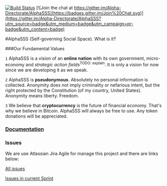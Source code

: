 [![Build Status](https://travis-ci.org/Alpha-Directorate/AlphaSSS.svg?branch=master)](https://travis-ci.org/Alpha-Directorate/AlphaSSS) [![Join the chat at https://gitter.im/Alpha-Directorate/AlphaSSS](https://badges.gitter.im/Join%20Chat.svg)](https://gitter.im/Alpha-Directorate/AlphaSSS?utm_source=badge&utm_medium=badge&utm_campaign=pr-badge&utm_content=badge)


#AlphaSSS (Self-governing Social Space).  What is it?

###Our Fundamental Values

`1` AlphaSSS is a vision of an **online nation** with its own government, micro-economy and *strategic action fields*<sup>TODO: explain</sup>. It is only a vision for now since we are developing it as we speak.  

`2` AlphaSSS is **pseudonymous**. Absolutely no personal information is collected. Anonymity does not imply criminality or nefarious intent, but the right protected by the Constitution (of my country, United States). Anonymity means liberty. Freedom.  

`3` We believe that **cryptocurrency** is the future of financial economy. That's why we believe in Bitcoin. AlphaSSS will always be free to use. Any token donations will be appreciated.  

### [Documentation](Documentation)

### Issues
We are use Atlassian Jira Agile for manage this project and there are links below: 

[All issues](https://alphasss.atlassian.net/secure/RapidBoard.jspa?rapidView=1&view=planning)

[Issues in current Sprint](https://alphasss.atlassian.net/secure/RapidBoard.jspa?rapidView=1)
